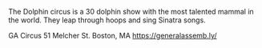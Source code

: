 The Dolphin circus is a 30 dolphin show with the most talented mammal in the world. They leap through hoops and sing Sinatra songs.

GA Circus
51 Melcher St.
Boston, MA
https://generalassemb.ly/
